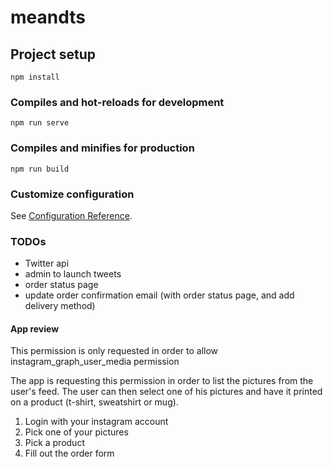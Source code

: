 # meandts

## Project setup
```
npm install
```

### Compiles and hot-reloads for development
```
npm run serve
```

### Compiles and minifies for production
```
npm run build
```

### Customize configuration
See [Configuration Reference](https://cli.vuejs.org/config/).

### TODOs

- Twitter api
- admin to launch tweets
- order status page
- update order confirmation email (with order status page, and add delivery method)

#### App review

This permission is only requested in order to allow instagram_graph_user_media permission

The app is requesting this permission in order to list the pictures from the user's feed. The user can then select one of his pictures and have it printed on a product (t-shirt, sweatshirt or mug).
1. Login with your instagram account
2. Pick one of your pictures
3. Pick a product
4. Fill out the order form
